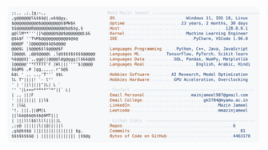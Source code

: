 <picture>
  <source srcset="https://raw.githubusercontent.com/mmazinjameel/mmazinjameel/main/dark_mode.svg?v=1738671443" media="(prefers-color-scheme: dark)">
  <img src="https://raw.githubusercontent.com/mmazinjameel/mmazinjameel/main/light_mode.svg?v=1738671443">
</picture>
